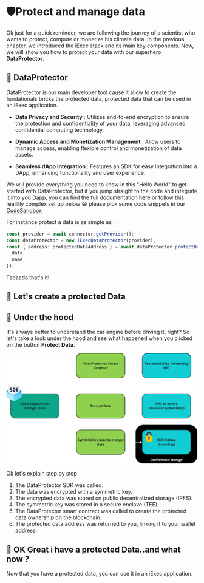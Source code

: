 # 🛡️Protect and manage data

Ok just for a quick reminder, we are following the journey of a scientist who
wants to protect, compute or monetize his climate data. In the previous chapter,
we introduced the iExec stack and its main key components. Now, we will show you
how to protect your data with our superhero **DataProtector**.

## 🧩 DataProtector

DataProtector is our main developer tool cause it allow to create the
fundationals bricks the protected data, protected data that can be used in an
iExec application.

- **Data Privacy and Security** : Utilizes end-to-end encryption to ensure the
  protection and confidentiality of your data, leveraging advanced confidential
  computing technology.

- **Dynamic Access and Monetization Management** : Allow users to manage access,
  enabling flexible control and monetization of data assets.

- **Seamless dApp Integration** : Features an SDK for easy integration into a
  DApp, enhancing functionality and user experience.

We will provide everything you need to know in this "Hello World" to get started
with DataProtector, but if you jump straight to the code and integrate it into
you Dapp, you can find the full documentation
[here](https://beta.tools.docs.iex.ec/tools/dataProtector.html) or follow this
reallllly complex set up below 😁 please pick some code snippets in our
[CodeSandbox](https://codesandbox.io/p/github/iExecBlockchainComputing/dataprotector-sandbox/main?file=%2Fsrc%2Fmain.tsx%3A18%2C7&preventWorkspaceRedirect=true)

For instance protect a data is as simple as :

```typescript
const provider = await connector.getProvider();
const dataProtector = new IExecDataProtector(provider);
const { address: protectedDataAddress } = await dataProtector.protectData({
  data,
  name,
});
```

Tadaada that's it!

## 🧩 Let's create a protected Data

<script setup>
import MetamaskButton from '../../components/MetamaskButton.vue'
</script>

<MetamaskButton />

## 🧩 Under the hood

It's always better to understand the car engine before driving it, right? So
let's take a look under the hood and see what happened when you clicked on the
button **Protect Data**.

![alt text](/assets/hello-world/dataprotector.png)

Ok let's explain step by step

1. The DataProtector SDK was called.
2. The data was encrypted with a symmetric key.
3. The encrypted data was stored on public decentralized storage (IPFS).
4. The symmetric key was stored in a secure enclave (TEE).
5. The DataProtector smart contract was called to create the protected data
   ownership on the blockchain.
6. The protected data address was returned to you, linking it to your wallet
   address.

## 🧩 OK Great i have a protected Data..and what now ?

Now that you have a protected data, you can use it in an iExec application.
